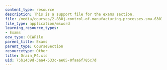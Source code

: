 ```yaml
---
content_type: resource
description: This is a support file for the exams section.
file: /media/courses/2-830j-control-of-manufacturing-processes-sma-6303-spring-2008/75b1439d3aa4533cae050faa6f785c7d_Drain_P4.xls
file_type: application/msword
learning_resource_types:
- Exams
ocw_type: OCWFile
parent_title: Exams
parent_type: CourseSection
resourcetype: Other
title: Drain_P4.xls
uid: 75b1439d-3aa4-533c-ae05-0faa6f785c7d
---
```

